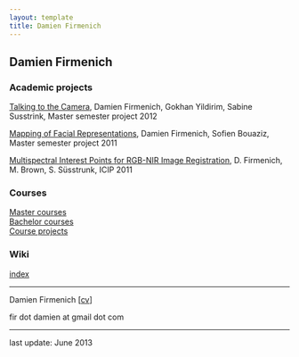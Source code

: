 ```yaml
---
layout: template
title: Damien Firmenich
---
```


## Damien Firmenich

### Academic projects

[Talking to the Camera](), Damien Firmenich, Gokhan Yildirim, Sabine Susstrink, Master semester project 2012

[Mapping of Facial Representations](projects/faces), Damien Firmenich, Sofien Bouaziz, Master semester project 2011

[Multispectral Interest Points for RGB-NIR Image Registration](projects/features), D. Firmenich, M. Brown, S. Süsstrunk, ICIP 2011



### Courses

[Master courses](courses/master)  
[Bachelor courses](courses/bachelor)  
[Course projects](courses/projects)  


### Wiki

[index](wiki/)  

----

Damien Firmenich [[cv]()]

fir dot damien at gmail dot com

----

last update: June 2013

